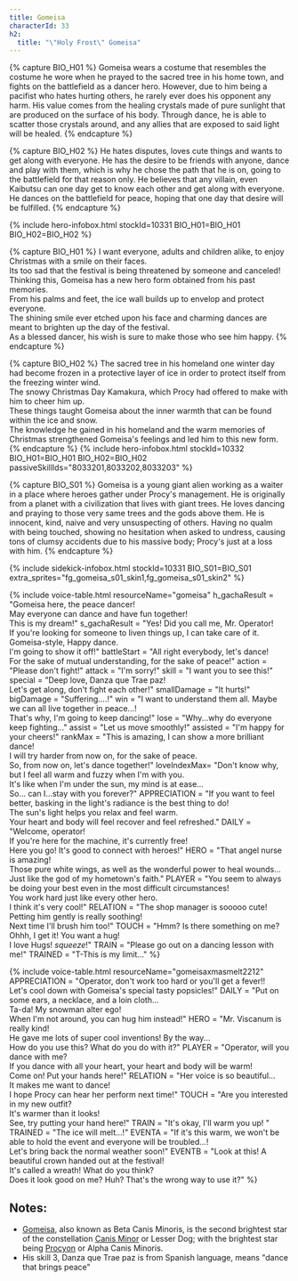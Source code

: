 ```yaml
---
title: Gomeisa
characterId: 33
h2:
  title: "\"Holy Frost\" Gomeisa"
---
```


{% capture BIO_H01 %}
Gomeisa wears a costume that resembles the costume he wore when he prayed to the sacred tree in his home town, and fights on the battlefield as a dancer hero. However, due to him being a pacifist who hates hurting others, he rarely ever does his opponent any harm. His value comes from the healing crystals made of pure sunlight that are produced on the surface of his body. Through dance, he is able to scatter those crystals around, and any allies that are exposed to said light will be healed.
{% endcapture %}

{% capture BIO_H02 %}
He hates disputes, loves cute things and wants to get along with everyone. He has the desire to be friends with anyone, dance and play with them, which is why he chose the path that he is on, going to the battlefield for that reason only. He believes that any villain, even Kaibutsu can one day get to know each other and get along with everyone. He dances on the battlefield for peace, hoping that one day that desire will be fulfilled.
{% endcapture %}

{% include hero-infobox.html stockId=10331 BIO_H01=BIO_H01 BIO_H02=BIO_H02 %}

{% capture BIO_H01 %}
I want everyone, adults and children alike, to enjoy Christmas with a smile on their faces.<br>
Its too sad that the festival is being threatened by someone and canceled!<br>
Thinking this, Gomeisa has a new hero form obtained from his past memories.<br>
From his palms and feet, the ice wall builds up to envelop and protect everyone.<br>
The shining smile ever etched upon his face and charming dances are meant to brighten up the day of the festival.<br>
As a blessed dancer, his wish is sure to make those who see him happy.
{% endcapture %}

{% capture BIO_H02 %}
The sacred tree in his homeland one winter day had become frozen in a protective layer of ice in order to protect itself from the freezing winter wind.<br>The snowy Christmas Day Kamakura, which Procy had offered to make with him to cheer him up.<br>These things taught Gomeisa about the inner warmth that can be found within the ice and snow.<br>The knowledge he gained in his homeland and the warm memories of Christmas strengthened Gomeisa's feelings and led him to this new form.
{% endcapture %}
{% include hero-infobox.html stockId=10332 BIO_H01=BIO_H01 BIO_H02=BIO_H02 passiveSkillIds="8033201,8033202,8033203" %}

{% capture BIO_S01 %}
Gomeisa is a young giant alien working as a waiter in a place where heroes gather under Procy's management. He is originally from a planet with a civilization that lives with giant trees. He loves dancing and praying to those very same trees and the gods above them. He is innocent, kind, naive and very unsuspecting of others. Having no qualm with being touched, showing no hesitation when asked to undress, causing tons of clumsy accidents due to his massive body; Procy's just at a loss with him.
{% endcapture %}

{% include sidekick-infobox.html stockId=10331 BIO_S01=BIO_S01 extra_sprites="fg_gomeisa_s01_skin1,fg_gomeisa_s01_skin2" %}

{% include voice-table.html resourceName="gomeisa"
h_gachaResult = "Gomeisa here, the peace dancer!<br>May everyone can dance and have fun together!<br>This is my dream!"
s_gachaResult = "Yes! Did you call me, Mr. Operator!<br>If you're looking for someone to liven things up, I can take care of it.<br>Gomeisa-style, Happy dance.<br>I'm going to show it off!"
battleStart = "All right everybody, let's dance!<br>For the sake of mutual understanding, for the sake of peace!"
action = "Please don't fight!"
attack = "I'm sorry!"
skill = "I want you to see this!"
special = "Deep love, Danza que Trae paz!<br>Let's get along, don't fight each other!"
smallDamage = "It hurts!"
bigDamage = "Suffering....!"
win = "I want to understand them all. Maybe we can all live together in peace...!<br>That's why, I'm going to keep dancing!"
lose = "Why...why do everyone keep fighting..."
assist = "Let us move smoothly!"
assisted = "I'm happy for your cheers!"
rankMax = "This is amazing, I can show a more brilliant dance!<br>I will try harder from now on, for the sake of peace.<br>So, from now on, let's dance together!"
loveIndexMax= "Don't know why, but I feel all warm and fuzzy when I'm with you.<br>It's like when I'm under the sun, my mind is at ease...<br>So... can I...stay with you forever?"
APPRECIATION = "If you want to feel better, basking in the light's radiance is the best thing to do!<br>The sun's light helps you relax and feel warm.<br>Your heart and body will feel recover and feel refreshed."
DAILY = "Welcome, operator!<br>If you're here for the machine, it's currently free!<br>Here you go! It's good to connect with heroes!"
HERO = "That angel nurse is amazing!<br>Those pure white wings, as well as the wonderful power to heal wounds...<br>Just like the god of my hometown's faith."
PLAYER = "You seem to always be doing your best even in the most difficult circumstances!<br>You work hard just like every other hero.<br>I think it's very cool!"
RELATION = "The shop manager is sooooo cute!<br>Petting him gently is really soothing!<br>Next time I'll brush him too!"
TOUCH = "Hmm? Is there something on me?<br>Ohhh, I get it! You want a hug!<br>I love Hugs! *squeeze*!"
TRAIN = "Please go out on a dancing lesson with me!"
TRAINED = "T-This is my limit..."
%}

{% include voice-table.html resourceName="gomeisaxmasmelt2212"
APPRECIATION = "Operator, don't work too hard or you'll get a fever!!<br>Let's cool down with Gomeisa's special tasty popsicles!"
DAILY = "Put on some ears, a necklace, and a loin cloth...<br>Ta-da! My snowman alter ego!<br>When I'm not around, you can hug him instead!"
HERO = "Mr. Viscanum is really kind!<br>He gave me lots of super cool inventions! By the way...<br>How do you use this? What do you do with it?"
PLAYER = "Operator, will you dance with me?<br>If you dance with all your heart, your heart and body will be warm!<br>Come on! Put your hands here!"
RELATION = "Her voice is so beautiful...<br>It makes me want to dance!<br>I hope Procy can hear her perform next time!"
TOUCH = "Are you interested in my new outfit?<br>It's warmer than it looks!<br>See, try putting your hand here!"
TRAIN = "It's okay, I'll warm you up! "
TRAINED = "The ice will melt...!"
EVENTA = "If it's this warm, we won't be able to hold the event and everyone will be troubled...!<br>Let's bring back the normal weather soon!"
EVENTB = "Look at this! A beautiful crown handed out at the festival!<br>It's called a wreath! What do you think?<br>Does it look good on me? Huh? That's the wrong way to use it?"
%}

## Notes:

- [Gomeisa](https://en.wikipedia.org/wiki/Beta_Canis_Minoris), also known as Beta Canis Minoris, is the second brightest star of the constellation [Canis Minor](https://en.wikipedia.org/wiki/Canis_Minor) or Lesser Dog; with the brightest star being [Procyon](https://en.wikipedia.org/wiki/Procyon) or Alpha Canis Minoris.
- His skill 3, Danza que Trae paz is from Spanish language, means "dance that brings peace"
